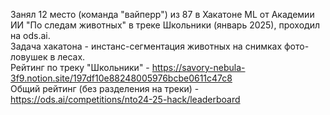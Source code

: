 Занял 12 место (команда "вайперр") из 87 в Хакатоне ML от Академии ИИ "По следам животных" в треке Школьники (январь 2025), проходил на ods.ai.  
Задача хакатона - инстанс-сегментация животных на снимках фото-ловушек в лесах.  
Рейтинг по треку "Школьники" - https://savory-nebula-3f9.notion.site/197df10e88248005976bcbe0611c47c8  
Общий рейтинг (без разделения на треки) - https://ods.ai/competitions/nto24-25-hack/leaderboard
